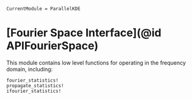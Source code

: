 ```@meta
CurrentModule = ParallelKDE
```

# [Fourier Space Interface](@id APIFourierSpace)

This module contains low level functions for operating in the frequency domain, including:

```@docs
fourier_statistics!
propagate_statistics!
ifourier_statistics!
```
